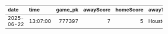 |date       |time     | game_pk| awayScore| homeScore|awayTeamName   |homeTeamName       |series_description |
|:----------|:--------|-------:|---------:|---------:|:--------------|:------------------|:------------------|
|2025-06-22 |13:07:00 |  777397|         7|         5|Houston Astros |Los Angeles Angels |Regular Season     |
